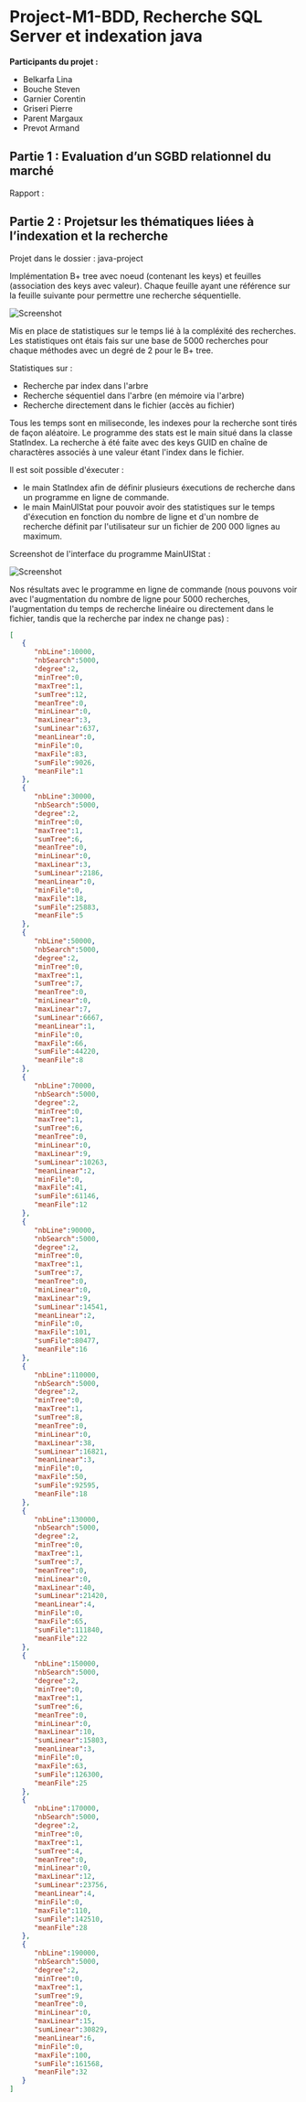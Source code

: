 # Project-M1-BDD, Recherche SQL Server et indexation java

**Participants du projet :**

- Belkarfa Lina
- Bouche Steven
- Garnier Corentin
- Griseri Pierre
- Parent Margaux
- Prevot Armand

## Partie 1 : Evaluation d’un SGBD relationnel du marché

Rapport : 

## Partie 2 : Projetsur  les  thématiques  liées  à l’indexation et la recherche

Projet dans le dossier : java-project

Implémentation B+ tree avec noeud (contenant les keys) et feuilles (association des keys avec valeur). Chaque feuille ayant une référence sur la feuille suivante pour permettre une recherche séquentielle. 

![Screenshot](img/Bplustree.png)

Mis en place de statistiques sur le temps lié à la compléxité des recherches. Les statistiques ont étais fais sur une base de 5000 recherches pour chaque méthodes avec un degré de 2 pour le B+ tree. 

Statistiques sur :

- Recherche par index dans l'arbre
- Recherche séquentiel dans l'arbre (en mémoire via l'arbre)
- Recherche directement dans le fichier (accès au fichier)

Tous les temps sont en miliseconde, les indexes pour la recherche sont tirés de façon aléatoire. Le programme des stats est le main situé dans la classe StatIndex. La recherche à été faite avec des keys GUID en chaîne de charactères associés à une valeur étant l'index dans le fichier.  

Il est soit possible d'éxecuter :

- le main StatIndex afin de définir plusieurs éxecutions de recherche dans un programme en ligne de commande. 
- le main MainUIStat pour pouvoir avoir des statistiques sur le temps d'éxecution en fonction du nombre de ligne et d'un nombre de recherche définit par l'utilisateur sur un fichier de 200 000 lignes au maximum. 

Screenshot de l'interface du programme MainUIStat :

![Screenshot](img/UI.png)

Nos résultats avec le programme en ligne de commande (nous pouvons voir avec l'augmentation du nombre de ligne pour 5000 recherches, l'augmentation du temps de recherche linéaire ou directement dans le fichier, tandis que la recherche par index ne change pas) :

```json
[
   {
      "nbLine":10000,
      "nbSearch":5000,
      "degree":2,
      "minTree":0,
      "maxTree":1,
      "sumTree":12,
      "meanTree":0,
      "minLinear":0,
      "maxLinear":3,
      "sumLinear":637,
      "meanLinear":0,
      "minFile":0,
      "maxFile":83,
      "sumFile":9026,
      "meanFile":1
   },
   {
      "nbLine":30000,
      "nbSearch":5000,
      "degree":2,
      "minTree":0,
      "maxTree":1,
      "sumTree":6,
      "meanTree":0,
      "minLinear":0,
      "maxLinear":3,
      "sumLinear":2186,
      "meanLinear":0,
      "minFile":0,
      "maxFile":18,
      "sumFile":25883,
      "meanFile":5
   },
   {
      "nbLine":50000,
      "nbSearch":5000,
      "degree":2,
      "minTree":0,
      "maxTree":1,
      "sumTree":7,
      "meanTree":0,
      "minLinear":0,
      "maxLinear":7,
      "sumLinear":6667,
      "meanLinear":1,
      "minFile":0,
      "maxFile":66,
      "sumFile":44220,
      "meanFile":8
   },
   {
      "nbLine":70000,
      "nbSearch":5000,
      "degree":2,
      "minTree":0,
      "maxTree":1,
      "sumTree":6,
      "meanTree":0,
      "minLinear":0,
      "maxLinear":9,
      "sumLinear":10263,
      "meanLinear":2,
      "minFile":0,
      "maxFile":41,
      "sumFile":61146,
      "meanFile":12
   },
   {
      "nbLine":90000,
      "nbSearch":5000,
      "degree":2,
      "minTree":0,
      "maxTree":1,
      "sumTree":7,
      "meanTree":0,
      "minLinear":0,
      "maxLinear":9,
      "sumLinear":14541,
      "meanLinear":2,
      "minFile":0,
      "maxFile":101,
      "sumFile":80477,
      "meanFile":16
   },
   {
      "nbLine":110000,
      "nbSearch":5000,
      "degree":2,
      "minTree":0,
      "maxTree":1,
      "sumTree":8,
      "meanTree":0,
      "minLinear":0,
      "maxLinear":38,
      "sumLinear":16821,
      "meanLinear":3,
      "minFile":0,
      "maxFile":50,
      "sumFile":92595,
      "meanFile":18
   },
   {
      "nbLine":130000,
      "nbSearch":5000,
      "degree":2,
      "minTree":0,
      "maxTree":1,
      "sumTree":7,
      "meanTree":0,
      "minLinear":0,
      "maxLinear":40,
      "sumLinear":21420,
      "meanLinear":4,
      "minFile":0,
      "maxFile":65,
      "sumFile":111840,
      "meanFile":22
   },
   {
      "nbLine":150000,
      "nbSearch":5000,
      "degree":2,
      "minTree":0,
      "maxTree":1,
      "sumTree":6,
      "meanTree":0,
      "minLinear":0,
      "maxLinear":10,
      "sumLinear":15803,
      "meanLinear":3,
      "minFile":0,
      "maxFile":63,
      "sumFile":126300,
      "meanFile":25
   },
   {
      "nbLine":170000,
      "nbSearch":5000,
      "degree":2,
      "minTree":0,
      "maxTree":1,
      "sumTree":4,
      "meanTree":0,
      "minLinear":0,
      "maxLinear":12,
      "sumLinear":23756,
      "meanLinear":4,
      "minFile":0,
      "maxFile":110,
      "sumFile":142510,
      "meanFile":28
   },
   {
      "nbLine":190000,
      "nbSearch":5000,
      "degree":2,
      "minTree":0,
      "maxTree":1,
      "sumTree":9,
      "meanTree":0,
      "minLinear":0,
      "maxLinear":15,
      "sumLinear":30829,
      "meanLinear":6,
      "minFile":0,
      "maxFile":100,
      "sumFile":161568,
      "meanFile":32
   }
]
```
